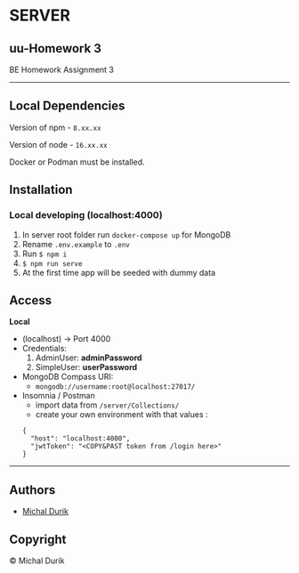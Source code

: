 # SERVER

## uu-Homework 3

BE Homework Assignment 3

---

## Local Dependencies

Version of npm - `8.xx.xx`

Version of node - `16.xx.xx`

Docker or Podman must be installed.

## Installation

### Local developing (localhost:4000)

1.  In server root folder run `docker-compose up` for MongoDB
2.  Rename `.env.example` to `.env`
3.  Run `$ npm i`
4.  `$ npm run serve`
5.  At the first time app will be seeded with dummy data

## Access

**Local**

- (localhost) -> Port 4000
- Credentials:
  1.  AdminUser: **adminPassword**
  2.  SimpleUser: **userPassword**
- MongoDB Compass URI:
  - `mongodb://username:root@localhost:27017/`
- Insomnia / Postman
  - import data from `/server/Collections/`
  - create your own environment with that values :
  ```
  {
	"host": "localhost:4000",
	"jwtToken": "<COPY&PAST token from /login here>"
  }
  ```

---

## Authors

- [Michal Durik](https://github.com/miko866)

## Copyright

&copy; Michal Durik
